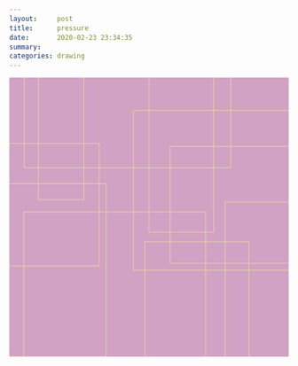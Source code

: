 ```yaml
---
layout:     post
title:      pressure
date:       2020-02-23 23:34:35
summary:    
categories: drawing
---
```

![pressure](/images/diary/pressure.png ".")
